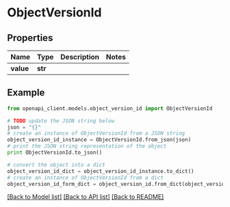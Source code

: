 # ObjectVersionId


## Properties

Name | Type | Description | Notes
------------ | ------------- | ------------- | -------------
**value** | **str** |  | 

## Example

```python
from openapi_client.models.object_version_id import ObjectVersionId

# TODO update the JSON string below
json = "{}"
# create an instance of ObjectVersionId from a JSON string
object_version_id_instance = ObjectVersionId.from_json(json)
# print the JSON string representation of the object
print ObjectVersionId.to_json()

# convert the object into a dict
object_version_id_dict = object_version_id_instance.to_dict()
# create an instance of ObjectVersionId from a dict
object_version_id_form_dict = object_version_id.from_dict(object_version_id_dict)
```
[[Back to Model list]](../README.md#documentation-for-models) [[Back to API list]](../README.md#documentation-for-api-endpoints) [[Back to README]](../README.md)


